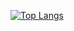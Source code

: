 [![Top Langs](https://github-readme-stats.vercel.app/api/top-langs/?username=gnarlsley&hide=SCSS&langs_count=25)](https://github.com/anuraghazra/github-readme-stats)
<!--
**Gnarlsley/Gnarlsley** is a ✨ _special_ ✨ repository because its `README.md` (this file) appears on your GitHub profile.

Here are some ideas to get you started:

- 🔭 I’m currently working on ...
- 🌱 I’m currently learning ...
- 👯 I’m looking to collaborate on ...
- 🤔 I’m looking for help with ...
- 💬 Ask me about ...
- 📫 How to reach me: ...
- 😄 Pronouns: ...
- ⚡ Fun fact: ...
-->

